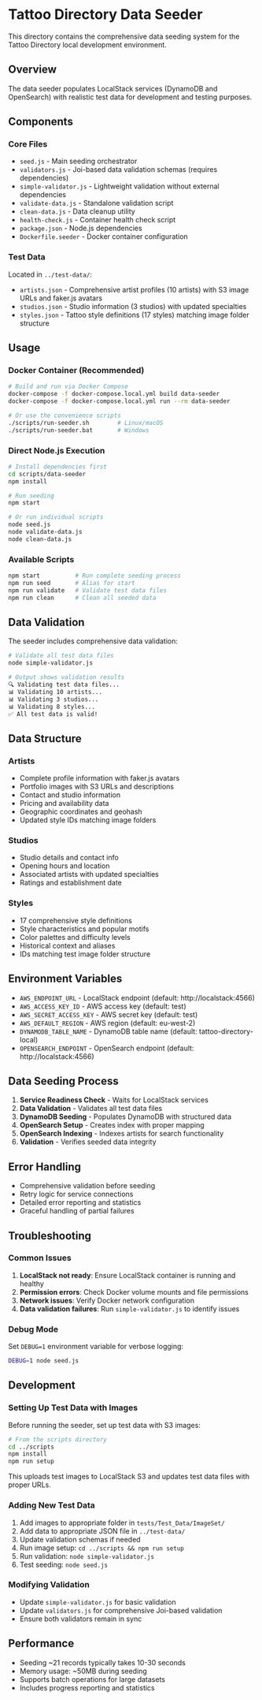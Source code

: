 # Tattoo Directory Data Seeder

This directory contains the comprehensive data seeding system for the Tattoo Directory local development environment.

## Overview

The data seeder populates LocalStack services (DynamoDB and OpenSearch) with realistic test data for development and testing purposes.

## Components

### Core Files

- `seed.js` - Main seeding orchestrator
- `validators.js` - Joi-based data validation schemas (requires dependencies)
- `simple-validator.js` - Lightweight validation without external dependencies
- `validate-data.js` - Standalone validation script
- `clean-data.js` - Data cleanup utility
- `health-check.js` - Container health check script
- `package.json` - Node.js dependencies
- `Dockerfile.seeder` - Docker container configuration

### Test Data

Located in `../test-data/`:
- `artists.json` - Comprehensive artist profiles (10 artists) with S3 image URLs and faker.js avatars
- `studios.json` - Studio information (3 studios) with updated specialties
- `styles.json` - Tattoo style definitions (17 styles) matching image folder structure

## Usage

### Docker Container (Recommended)

```bash
# Build and run via Docker Compose
docker-compose -f docker-compose.local.yml build data-seeder
docker-compose -f docker-compose.local.yml run --rm data-seeder

# Or use the convenience scripts
./scripts/run-seeder.sh        # Linux/macOS
./scripts/run-seeder.bat       # Windows
```

### Direct Node.js Execution

```bash
# Install dependencies first
cd scripts/data-seeder
npm install

# Run seeding
npm start

# Or run individual scripts
node seed.js
node validate-data.js
node clean-data.js
```

### Available Scripts

```bash
npm start          # Run complete seeding process
npm run seed       # Alias for start
npm run validate   # Validate test data files
npm run clean      # Clean all seeded data
```

## Data Validation

The seeder includes comprehensive data validation:

```bash
# Validate all test data files
node simple-validator.js

# Output shows validation results
🔍 Validating test data files...
📊 Validating 10 artists...
📊 Validating 3 studios...  
📊 Validating 8 styles...
✅ All test data is valid!
```

## Data Structure

### Artists
- Complete profile information with faker.js avatars
- Portfolio images with S3 URLs and descriptions
- Contact and studio information
- Pricing and availability data
- Geographic coordinates and geohash
- Updated style IDs matching image folders

### Studios
- Studio details and contact info
- Opening hours and location
- Associated artists with updated specialties
- Ratings and establishment date

### Styles
- 17 comprehensive style definitions
- Style characteristics and popular motifs
- Color palettes and difficulty levels
- Historical context and aliases
- IDs matching test image folder structure

## Environment Variables

- `AWS_ENDPOINT_URL` - LocalStack endpoint (default: http://localstack:4566)
- `AWS_ACCESS_KEY_ID` - AWS access key (default: test)
- `AWS_SECRET_ACCESS_KEY` - AWS secret key (default: test)
- `AWS_DEFAULT_REGION` - AWS region (default: eu-west-2)
- `DYNAMODB_TABLE_NAME` - DynamoDB table name (default: tattoo-directory-local)
- `OPENSEARCH_ENDPOINT` - OpenSearch endpoint (default: http://localstack:4566)

## Data Seeding Process

1. **Service Readiness Check** - Waits for LocalStack services
2. **Data Validation** - Validates all test data files
3. **DynamoDB Seeding** - Populates DynamoDB with structured data
4. **OpenSearch Setup** - Creates index with proper mapping
5. **OpenSearch Indexing** - Indexes artists for search functionality
6. **Validation** - Verifies seeded data integrity

## Error Handling

- Comprehensive validation before seeding
- Retry logic for service connections
- Detailed error reporting and statistics
- Graceful handling of partial failures

## Troubleshooting

### Common Issues

1. **LocalStack not ready**: Ensure LocalStack container is running and healthy
2. **Permission errors**: Check Docker volume mounts and file permissions
3. **Network issues**: Verify Docker network configuration
4. **Data validation failures**: Run `simple-validator.js` to identify issues

### Debug Mode

Set `DEBUG=1` environment variable for verbose logging:

```bash
DEBUG=1 node seed.js
```

## Development

### Setting Up Test Data with Images

Before running the seeder, set up test data with S3 images:

```bash
# From the scripts directory
cd ../scripts
npm install
npm run setup
```

This uploads test images to LocalStack S3 and updates test data files with proper URLs.

### Adding New Test Data

1. Add images to appropriate folder in `tests/Test_Data/ImageSet/`
2. Add data to appropriate JSON file in `../test-data/`
3. Update validation schemas if needed
4. Run image setup: `cd ../scripts && npm run setup`
5. Run validation: `node simple-validator.js`
6. Test seeding: `node seed.js`

### Modifying Validation

- Update `simple-validator.js` for basic validation
- Update `validators.js` for comprehensive Joi-based validation
- Ensure both validators remain in sync

## Performance

- Seeding ~21 records typically takes 10-30 seconds
- Memory usage: ~50MB during seeding
- Supports batch operations for large datasets
- Includes progress reporting and statistics